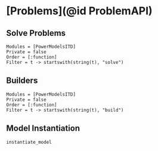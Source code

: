 # [Problems](@id ProblemAPI)

## Solve Problems

```@autodocs
Modules = [PowerModelsITD]
Private = false
Order = [:function]
Filter = t -> startswith(string(t), "solve")
```

## Builders

```@autodocs
Modules = [PowerModelsITD]
Private = false
Order = [:function]
Filter = t -> startswith(string(t), "build")
```

## Model Instantiation

```@docs
instantiate_model
```
